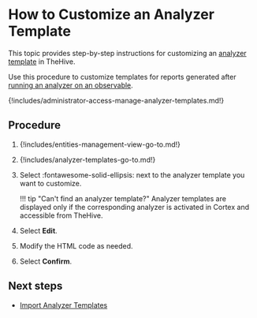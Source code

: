 # How to Customize an Analyzer Template

This topic provides step-by-step instructions for customizing an [analyzer template](about-analyzer-templates.md) in TheHive.

Use this procedure to customize templates for reports generated after [running an analyzer on an observable](../../user-guides/analyst-corner/cases/observables/run-analyzers-on-an-observable.md).

{!includes/administrator-access-manage-analyzer-templates.md!}

<h2>Procedure</h2>

1. {!includes/entities-management-view-go-to.md!}

2. {!includes/analyzer-templates-go-to.md!}

3. Select :fontawesome-solid-ellipsis: next to the analyzer template you want to customize.

    !!! tip "Can't find an analyzer template?"
        Analyzer templates are displayed only if the corresponding analyzer is activated in Cortex and accessible from TheHive.

4. Select **Edit**.

5. Modify the HTML code as needed.

6. Select **Confirm**.

<h2>Next steps</h2>

* [Import Analyzer Templates](import-analyzer-templates.md)